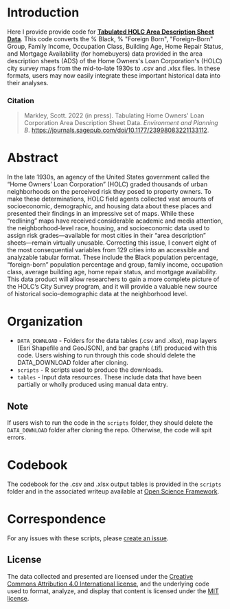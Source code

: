 # Introduction
Here I provide provide code for [**Tabulated HOLC Area Description Sheet Data**](https://osf.io/qytj8/). This code converts the % Black, % "Foreign Born", "Foreign-Born" Group, Family Income, Occupation Class, Building Age, Home Repair Status, and Mortgage Availability (for homebuyers) data provided in the area description sheets (ADS) of the Home Owners's Loan Corporation's (HOLC) city survey maps from the mid-to-late 1930s to .csv and .xlsx files. In these formats, users may now easily integrate these important historical data into their analyses.

### Citation
> Markley, Scott. 2022 (in press). Tabulating Home Owners' Loan Corporation Area Description Sheet Data. *Environment and Planning B*. https://journals.sagepub.com/doi/10.1177/23998083221133112.

# Abstract
In the late 1930s, an agency of the United States government called the “Home Owners’ Loan Corporation” (HOLC) graded thousands of urban neighborhoods on the perceived risk they posed to property owners. To make these determinations, HOLC field agents collected vast amounts of socioeconomic, demographic, and housing data about these places and presented their findings in an impressive set of maps. While these “redlining” maps have received considerable academic and media attention, the neighborhood-level race, housing, and socioeconomic data used to assign risk grades—available for most cities in their “area description” sheets—remain virtually unusable. Correcting this issue, I convert eight of the most consequential variables from 129 cities into an accessible and analyzable tabular format. These include the Black population percentage, “foreign-born” population percentage and group, family income, occupation class, average building age, home repair status, and mortgage availability. This data product will allow researchers to gain a more complete picture of the HOLC’s City Survey program, and it will provide a valuable new source of historical socio-demographic data at the neighborhood level.

# Organization
- `DATA_DOWNLOAD` - Folders for the data tables (.csv and .xlsx), map layers (Esri Shapefile and GeoJSON), and bar graphs (.tif) produced with this code. Users wishing to run through this code should delete the DATA_DOWNLOAD folder after cloning.
- `scripts` - R scripts used to produce the downloads.
- `tables` - Input data resources. These include data that have been partially or wholly produced using manual data entry.

## Note
If users wish to run the code in the `scripts` folder, they should delete the `DATA_DOWNLOAD` folder after cloning the repo. Otherwise, the code will spit errors.

# Codebook
The codebook for the .csv and .xlsx output tables is provided in the `scripts` folder and in the associated writeup available at [Open Science Framework](https://osf.io/qytj8/).

# Correspondence
For any issues with these scripts, please [create an issue](https://github.com/snmarkley1/HOLC_ADS/issues).

## License
The data collected and presented are licensed under the [Creative Commons Attribution 4.0 International license](https://creativecommons.org/licenses/by/4.0/), and the underlying code used to format, analyze, and display that content is licensed under the [MIT license](http://opensource.org/licenses/mit-license.php).
